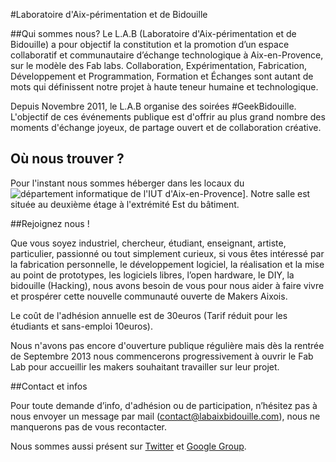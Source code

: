#Laboratoire d'Aix-périmentation et de Bidouille


##Qui sommes nous?
Le L.A.B (Laboratoire d'Aix-périmentation et de Bidouille) a pour objectif la constitution et la promotion d’un espace collaboratif et communautaire d’échange technologique à Aix-en-Provence, sur le modèle des Fab labs. Collaboration, Expérimentation, Fabrication, Développement et Programmation, Formation et Échanges sont autant de mots qui définissent notre projet à haute teneur humaine et technologique.

Depuis Novembre 2011, le L.A.B organise des soirées #GeekBidouille. L'objectif de ces événements publique  est d'offrir au plus grand nombre des moments d'échange joyeux, de partage ouvert et de collaboration créative. 

## Où nous trouver ?
Pour l'instant nous sommes héberger dans les locaux du ![département informatique de l'IUT d'Aix-en-Provence](http://www.openstreetmap.org/?lat=43.5142185&lon=5.4518284999999995&zoom=17&layers=M)]. Notre salle est située au deuxième étage à l'extrémité Est du bâtiment.

##Rejoignez nous !

Que vous soyez industriel, chercheur, étudiant, enseignant, artiste, particulier, passionné ou tout simplement curieux, si vous êtes intéressé par la fabrication personnelle, le développement logiciel, la réalisation et la mise au point de prototypes, les logiciels libres, l’open hardware, le DIY, la bidouille (Hacking), nous avons besoin de vous pour nous aider à faire vivre et prospérer cette nouvelle communauté ouverte de Makers Aixois.

Le coût de l'adhésion annuelle est de 30euros (Tarif réduit pour les étudiants et sans-emploi 10euros).

Nous n'avons pas encore d'ouverture publique régulière mais dès la rentrée de Septembre 2013 nous commencerons progressivement à ouvrir le Fab Lab pour accueillir les makers souhaitant travailler sur leur projet.

##Contact et infos

Pour toute demande d’info, d'adhésion ou de participation, n’hésitez pas à nous envoyer un message par mail (contact@labaixbidouille.com), nous ne manquerons pas de vous recontacter.

Nous sommes aussi présent sur [Twitter](https://twitter.com/LabAixBidouille) et [Google Group](https://groups.google.com/forum/?hl=fr&fromgroups#!forum/lab-aix).
